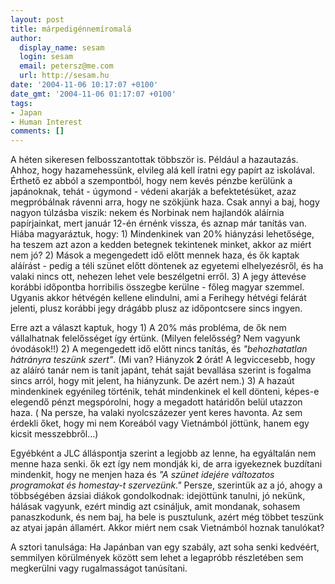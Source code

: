```yaml
---
layout: post
title: márpedigénnemíromalá
author:
  display_name: sesam
  login: sesam
  email: petersz@me.com
  url: http://sesam.hu
date: '2004-11-06 10:17:07 +0100'
date_gmt: '2004-11-06 01:17:07 +0100'
tags:
- Japan
- Human Interest
comments: []
---
```


A héten sikeresen felbosszantottak többször is. Például a hazautazás. Ahhoz, hogy hazamehessünk, elvileg alá kell íratni egy papírt az iskolával. Érthető ez abból a szempontból, hogy nem kevés pénzbe kerülünk a japánoknak, tehát - úgymond - védeni akarják a befektetésüket, azaz megpróbálnak rávenni arra, hogy ne szökjünk haza. Csak annyi a baj, hogy nagyon túlzásba viszik: nekem és Norbinak nem hajlandók aláírnia papírjainkat, mert január 12-én érnénk vissza, és aznap már tanítás van. Hiába magyaráztuk, hogy: 1) Mindenkinek van 20% hiányzási lehetősége, ha teszem azt azon a kedden betegnek tekintenek minket, akkor az miért nem jó? 2) Mások a megengedett idő előtt mennek haza, és ők kaptak aláírást - pedig a téli szünet előtt döntenek az egyetemi elhelyezésről, és ha valaki nincs ott, nehezen lehet vele beszélgetni erről. 3) A jegy áttevése korábbi időpontba horribilis összegbe kerülne - főleg magyar szemmel. Ugyanis akkor hétvégén kellene elindulni, ami a Ferihegy hétvégi felárát jelenti, plusz korábbi jegy drágább plusz az időpontcsere sincs ingyen.

Erre azt a választ kaptuk, hogy 1) A 20% más probléma, de ők nem vállalhatnak felelősséget így értünk. (Milyen felelősség? Nem vagyunk óvodások!!) 2) A megengedett idő előtt nincs tanítás, és _"behozhatatlan hátrányra teszünk szert"_. (Mi van? Hiányzok **2** órát! A legviccesebb, hogy az aláíró tanár nem is tanít japánt, tehát saját bevallása szerint is fogalma sincs arról, hogy mit jelent, ha hiányzunk. De azért nem.) 3) A hazaút mindenkinek egyénileg történik, tehát mindenkinek el kell dönteni, képes-e elegendő pénzt megspórolni, hogy a megadott határidőn belül utazzon haza. ( Na persze, ha valaki nyolcszázezer yent keres havonta. Az sem érdekli őket, hogy mi nem Koreából vagy Vietnámból jöttünk, hanem egy kicsit messzebbről...)

Egyébként a JLC álláspontja szerint a legjobb az lenne, ha egyáltalán nem menne haza senki. ők ezt így nem mondják ki, de arra igyekeznek buzdítani mindenkit, hogy ne menjen haza és _"A szünet idejére változatos programokat és homestay-t szervezünk."_ Persze, szerintük az a jó, ahogy a többségében ázsiai diákok gondolkodnak: idejöttünk tanulni, jó nekünk, hálásak vagyunk, ezért mindig azt csináljuk, amit mondanak, sohasem panaszkodunk, és nem baj, ha bele is pusztulunk, azért még többet teszünk az atyai japán államért. Akkor miért nem csak Vietnámból hoznak tanulókat?

A sztori tanulsága: Ha Japánban van egy szabály, azt soha senki kedvéért, semmilyen körülmények között sem lehet a legapróbb részletében sem megkerülni vagy rugalmasságot tanúsítani.
